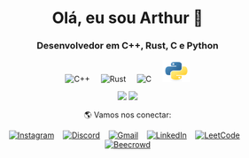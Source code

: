 <h1 align="center">Olá, eu sou Arthur 👋</h1>
<h3 align="center">Desenvolvedor em C++, Rust, C e Python</h3>

<p align="center">
  <img alt="C++" src="https://cdn.jsdelivr.net/gh/devicons/devicon@latest/icons/cplusplus/cplusplus-original.svg" width="50" height="40" />
  &nbsp;&nbsp;&nbsp;
  <img alt="Rust" src="https://cdn.jsdelivr.net/gh/devicons/devicon@latest/icons/rust/rust-original.svg" width="50" height="40" />
  &nbsp;&nbsp;&nbsp;
  <img alt="C" src="https://cdn.jsdelivr.net/gh/devicons/devicon@latest/icons/c/c-original.svg" width="50" height="40" />
  &nbsp;&nbsp;&nbsp;
  <img alt="Python" src="https://raw.githubusercontent.com/devicons/devicon/master/icons/python/python-original.svg" width="50" height="40" />
</p>

<p align="center">
  <img height="180em" src="https://github-readme-stats.vercel.app/api?username=arthur-og&show_icons=true&theme=transparent" />
  <img height="180em" src="https://github-readme-stats.vercel.app/api/top-langs/?username=arthur-og&layout=compact&theme=transparent" />
</p>



<p align="center">
  🌎 Vamos nos conectar:
</p>

<p align="center">
  <a href="https://instagram.com/" target="_blank"><img alt="Instagram" src="https://img.shields.io/badge/-Instagram-%23E4405F?style=for-the-badge&logo=instagram&logoColor=white" /></a>
  &nbsp;&nbsp;
  <a href="https://discord.com/users/651504629586198528" target="_blank"><img alt="Discord" src="https://img.shields.io/badge/Discord-7289DA?style=for-the-badge&logo=discord&logoColor=white" /></a>
  &nbsp;&nbsp;
  <a href="mailto:arthur.og.dev@gmail.com" target="_blank"><img alt="Gmail" src="https://img.shields.io/badge/-Gmail-%23333?style=for-the-badge&logo=gmail&logoColor=white" /></a>
  &nbsp;&nbsp;
  <a href="https://www.linkedin.com/in/" target="_blank"><img alt="LinkedIn" src="https://img.shields.io/badge/-LinkedIn-%230077B5?style=for-the-badge&logo=linkedin&logoColor=white" /></a>
  &nbsp;&nbsp;
  <a href="https://leetcode.com/u/arthur-og/" target="_blank"><img alt="LeetCode" src="https://img.shields.io/badge/LeetCode-000000?style=for-the-badge&logo=leetcode&logoColor=%23d16c14" /></a>
  &nbsp;&nbsp;
  <a href="https://judge.beecrowd.com/en/profile/1164207" target="_blank"><img alt="Beecrowd" src="https://img.shields.io/badge/Beecrowd-F99200?style=for-the-badge&logo=beecrowd&logoColor=black" /></a>
</p>
